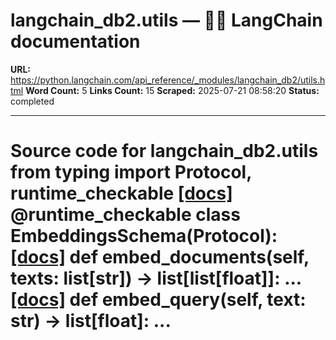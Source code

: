 # langchain_db2.utils — 🦜🔗 LangChain  documentation

**URL:** https://python.langchain.com/api_reference/_modules/langchain_db2/utils.html
**Word Count:** 5
**Links Count:** 15
**Scraped:** 2025-07-21 08:58:20
**Status:** completed

---

# Source code for langchain\_db2.utils               from typing import Protocol, runtime_checkable                              [[docs]](https://python.langchain.com/api_reference/db2/utils/langchain_db2.utils.EmbeddingsSchema.html#langchain_db2.utils.EmbeddingsSchema)     @runtime_checkable     class EmbeddingsSchema(Protocol):                    [[docs]](https://python.langchain.com/api_reference/db2/utils/langchain_db2.utils.EmbeddingsSchema.html#langchain_db2.utils.EmbeddingsSchema.embed_documents)         def embed_documents(self, texts: list[str]) -> list[list[float]]: ...                                   [[docs]](https://python.langchain.com/api_reference/db2/utils/langchain_db2.utils.EmbeddingsSchema.html#langchain_db2.utils.EmbeddingsSchema.embed_query)         def embed_query(self, text: str) -> list[float]: ...